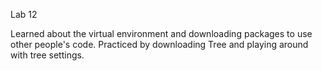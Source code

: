 Lab 12


Learned about the virtual environment and downloading packages to use other people's code. Practiced by downloading Tree and playing around with tree settings. 